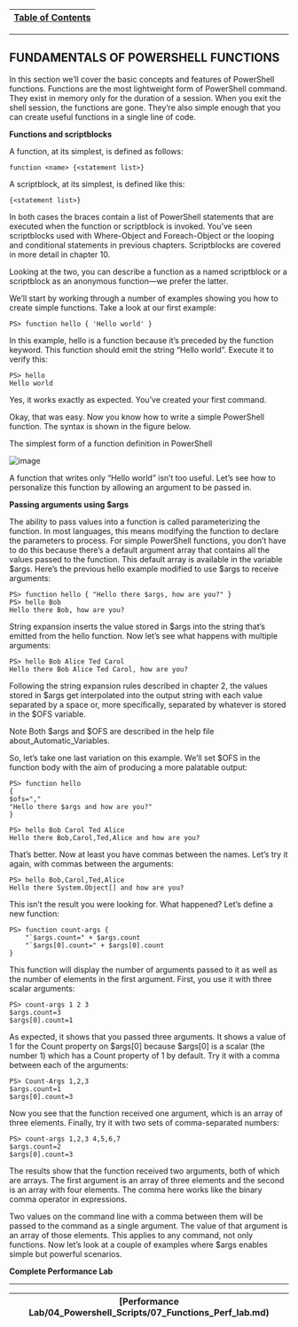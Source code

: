 |[Table of Contents](/00-Table-of-Contents.md)|
|---|

---

## FUNDAMENTALS OF POWERSHELL FUNCTIONS

In this section we’ll cover the basic concepts and features of PowerShell functions. Functions are the most lightweight form of PowerShell command. They exist in memory only for the duration of a session. When you exit the shell session, the functions are gone. They’re also simple enough that you can create useful functions in a single line of code.

**Functions and scriptblocks**

A function, at its simplest, is defined as follows:

```
function <name> {<statement list>}
```  

A scriptblock, at its simplest, is defined like this:

```
{<statement list>}
```

In both cases the braces contain a list of PowerShell statements that are executed when the function or scriptblock is invoked. You’ve seen scriptblocks used with Where-Object and Foreach-Object or the looping and conditional statements in previous chapters. Scriptblocks are covered in more detail in chapter 10.

Looking at the two, you can describe a function as a named scriptblock or a scriptblock as an anonymous function—we prefer the latter.

We’ll start by working through a number of examples showing you how to create simple functions. Take a look at our first example:

```
PS> function hello { 'Hello world' }
```

In this example, hello is a function because it’s preceded by the function keyword. This function should emit the string “Hello world”. Execute it to verify this:

```
PS> hello
Hello world
```

Yes, it works exactly as expected. You’ve created your first command.

Okay, that was easy. Now you know how to write a simple PowerShell function. The syntax is shown in the figure below.

 The simplest form of a function definition in PowerShell
 
![image](https://user-images.githubusercontent.com/47218880/61804144-068ee200-adf9-11e9-88ef-ee85ec2aee24.png)

A function that writes only “Hello world” isn’t too useful. Let’s see how to personalize this function by allowing an argument to be passed in.

**Passing arguments using $args**

The ability to pass values into a function is called parameterizing the function. In most languages, this means modifying the function to declare the parameters to process. For simple PowerShell functions, you don’t have to do this because there’s a default argument array that contains all the values passed to the function. This default array is available in the variable $args. Here’s the previous hello example modified to use $args to receive arguments:
```
PS> function hello { "Hello there $args, how are you?" }
PS> hello Bob
Hello there Bob, how are you?
```

String expansion inserts the value stored in $args into the string that’s emitted from the hello function. Now let’s see what happens with multiple arguments:

```
PS> hello Bob Alice Ted Carol
Hello there Bob Alice Ted Carol, how are you?
```

Following the string expansion rules described in chapter 2, the values stored in $args get interpolated into the output string with each value separated by a space or, more specifically, separated by whatever is stored in the $OFS variable.

Note
Both $args and $OFS are described in the help file about_Automatic_Variables.

So, let’s take one last variation on this example. We’ll set $OFS in the function body with the aim of producing a more palatable output:

```
PS> function hello
{
$ofs=","
"Hello there $args and how are you?"
}

PS> hello Bob Carol Ted Alice
Hello there Bob,Carol,Ted,Alice and how are you?
```

That’s better. Now at least you have commas between the names. Let’s try it again, with commas between the arguments:

```
PS> hello Bob,Carol,Ted,Alice
Hello there System.Object[] and how are you?
```

This isn’t the result you were looking for. What happened? Let’s define a new function:

```
PS> function count-args {
    "`$args.count=" + $args.count
    "`$args[0].count=" + $args[0].count
}
```

This function will display the number of arguments passed to it as well as the number of elements in the first argument. First, you use it with three scalar arguments:

```
PS> count-args 1 2 3
$args.count=3
$args[0].count=1
```
As expected, it shows that you passed three arguments. It shows a value of 1 for the Count property on $args[0] because $args[0] is a scalar (the number 1) which has a Count property of 1 by default. Try it with a comma between each of the arguments:

```
PS> Count-Args 1,2,3
$args.count=1
$args[0].count=3
```

Now you see that the function received one argument, which is an array of three elements. Finally, try it with two sets of comma-separated numbers:

```
PS> count-args 1,2,3 4,5,6,7
$args.count=2
$args[0].count=3

```
The results show that the function received two arguments, both of which are arrays. The first argument is an array of three elements and the second is an array with four elements. The comma here works like the binary comma operator in expressions.

Two values on the command line with a comma between them will be passed to the command as a single argument. The value of that argument is an array of those elements. This applies to any command, not only functions. Now let’s look at a couple of examples where $args enables simple but powerful scenarios.

**Complete Performance Lab**

---

|[Performance Lab/04_Powershell_Scripts/07_Functions_Perf_lab.md)|
|---|
